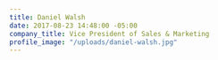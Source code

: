 ```yaml
---
title: Daniel Walsh
date: 2017-08-23 14:48:00 -05:00
company_title: Vice President of Sales & Marketing
profile_image: "/uploads/daniel-walsh.jpg"
---
```


